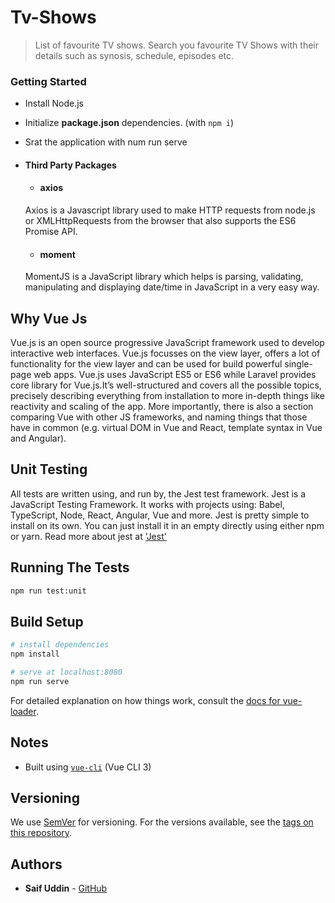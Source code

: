 # Tv-Shows

> List of favourite TV shows. Search you favourite TV Shows with their details such as synosis, schedule, episodes etc.

### Getting Started
- Install Node.js
- Initialize **package.json** dependencies. (with `npm i`)
- Srat the application with num run serve

- #### Third Party Packages
  - #### axios
  Axios is a Javascript library used to make HTTP requests from node.js or XMLHttpRequests from the browser that also supports the ES6 Promise API. 
  - #### moment
  MomentJS is a JavaScript library which helps is parsing, validating, manipulating and displaying date/time in JavaScript in a very easy way.

## Why Vue Js
Vue.js is an open source progressive JavaScript framework used to develop interactive web interfaces. Vue.js focusses on the view layer, offers a lot of functionality for the view layer and can be used for build powerful single-page web apps. Vue.js uses JavaScript ES5 or ES6 while Laravel provides core library for Vue.js.It’s well-structured and covers all the possible topics, precisely describing everything from installation to more in-depth things like reactivity and scaling of the app. More importantly, there is also a section comparing Vue with other JS frameworks, and naming things that those have in common (e.g. virtual DOM in Vue and React, template syntax in Vue and Angular).

## Unit Testing
All tests are written using, and run by, the Jest test framework. Jest is a JavaScript Testing Framework. It works with projects using: Babel, TypeScript, Node, React, Angular, Vue and more. Jest is pretty simple to install on its own. You can just install it in an empty directly using either npm or yarn. Read more about jest at ['Jest'](https://jestjs.io/en/)

## Running The Tests
``` bash
npm run test:unit
```
## Build Setup

``` bash
# install dependencies
npm install

# serve at localhost:8080
npm run serve

```
For detailed explanation on how things work, consult the [docs for vue-loader](http://vuejs.github.io/vue-loader).

## Notes
* Built using  [`vue-cli`](https://github.com/vuejs/vue-cli) (Vue CLI 3)

## Versioning

We use [SemVer](http://semver.org/) for versioning. For the versions available, see the [tags on this repository](https://github.com/saifuddin079/CG_TECH_ASSESSMENT/tags). 

## Authors

* **Saif Uddin**  - [GitHub](https://github.com/saifuddin079)


